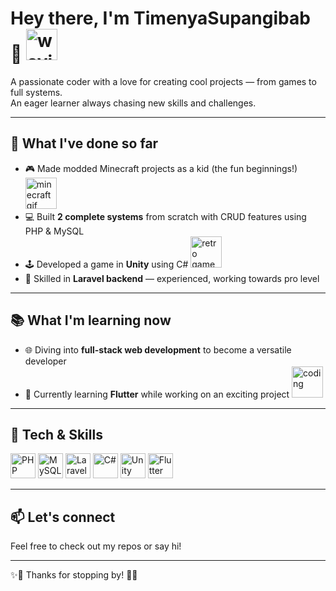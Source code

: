 # Hey there, I'm TimenyaSupangibab 👋 <img src="https://media.giphy.com/media/hvRJCLFzcasrR4ia7z/giphy.gif" alt="waving hand" height="50" />

A passionate coder with a love for creating cool projects — from games to full systems.  
An eager learner always chasing new skills and challenges.

---

## 🚀 What I've done so far

- 🎮 Made modded Minecraft projects as a kid (the fun beginnings!) <img src="https://media.giphy.com/media/13CoXDiaCcCoyk/giphy.gif" alt="minecraft gif" height="50" />  
- 💻 Built **2 complete systems** from scratch with CRUD features using PHP & MySQL  
- 🕹️ Developed a game in **Unity** using C# <img src="https://media3.giphy.com/media/v1.Y2lkPTc5MGI3NjExempldTMwZHd5ZmN2emt0dWI5aHRzMTIzeHJ4bzJpb3M5b2hoM2NoeCZlcD12MV9pbnRlcm5hbF9naWZfYnlfaWQmY3Q9Zw/szaTML0LZFAQa3do7Y/giphy.gif" alt="retro game controller" height="50" />  
- 🌱 Skilled in **Laravel backend** — experienced, working towards pro level

---

## 📚 What I'm learning now

- 🌐 Diving into **full-stack web development** to become a versatile developer  
- 📱 Currently learning **Flutter** while working on an exciting project <img src="https://media.giphy.com/media/l0MYt5jPR6QX5pnqM/giphy.gif" alt="coding" height="50" />

---

## 🔧 Tech & Skills

<p>
  <img src="https://cdn.jsdelivr.net/gh/devicons/devicon/icons/php/php-original.svg" alt="PHP" width="40" height="40" />
  <img src="https://cdn.jsdelivr.net/gh/devicons/devicon/icons/mysql/mysql-original.svg" alt="MySQL" width="40" height="40" />
  <img src="https://cdn.jsdelivr.net/gh/devicons/devicon/icons/laravel/laravel-plain.svg" alt="Laravel" width="40" height="40" />
  <img src="https://cdn.jsdelivr.net/gh/devicons/devicon/icons/csharp/csharp-original.svg" alt="C#" width="40" height="40" />
  <img src="https://cdn.jsdelivr.net/gh/devicons/devicon/icons/unity/unity-original.svg" alt="Unity" width="40" height="40" />
  <img src="https://cdn.jsdelivr.net/gh/devicons/devicon/icons/flutter/flutter-original.svg" alt="Flutter" width="40" height="40" />
</p>

---

## 📫 Let's connect

Feel free to check out my repos or say hi!

---

✨👾 Thanks for stopping by! 👾✨


